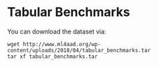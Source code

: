 # Tabular Benchmarks

You can download the dataset via:

    wget http://www.ml4aad.org/wp-content/uploads/2018/04/tabular_benchmarks.tar
    tar xf tabular_benchmarks.tar
    

